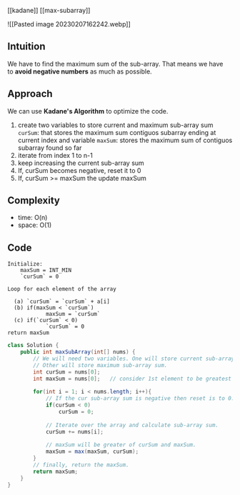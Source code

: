 [[kadane]] [[max-subarray]]

![[Pasted image 20230207162242.webp]]

## Intuition
We have to find the maximum sum of the sub-array. That means we have to **avoid negative numbers** as much as possible.

## Approach
We can use **Kadane's Algorithm** to optimize the code.

1) create two variables to store current and maximum sub-array sum
	`curSum`: that stores the maximum sum contiguos subarray ending at current index and variable
	`maxSum`: stores the maximum sum of contiguos subarray found so far
2) iterate from index 1 to n-1
3) keep increasing the current sub-array sum
4) If, curSum becomes negative, reset it to 0
5) If, curSum >= maxSum the update maxSum

## Complexity
* time: O(n)
* space: O(1)


## Code
```pseudocode
Initialize:
    maxSum = INT_MIN
    `curSum` = 0

Loop for each element of the array

  (a) `curSum` = `curSum` + a[i]
  (b) if(maxSum < `curSum`)
            maxSum = `curSum`
  (c) if(`curSum` < 0)
            `curSum` = 0
return maxSum
```

```java
class Solution {
	public int maxSubArray(int[] nums) {
	    // We will need two variables. One will store current sub-array sum.
	    // Other will store maximum sub-array sum.
	    int curSum = nums[0];
	    int maxSum = nums[0];   // consider 1st element to be greatest sub-array.
	
	    for(int i = 1; i < nums.length; i++){
	        // If the cur sub-array sum is negative then reset is to 0.
	        if(curSum < 0)
	            curSum = 0;
	        
	        // Iterate over the array and calculate sub-array sum.
	        curSum += nums[i];
	
	        // maxSum will be greater of curSum and maxSum.
	        maxSum = max(maxSum, curSum);
	    }
	    // finally, return the maxSum.
	    return maxSum;
	}
}
```
